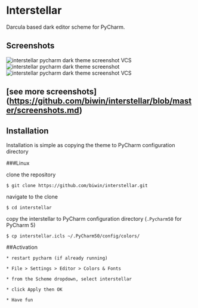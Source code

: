# Interstellar
Darcula based dark editor scheme for PyCharm.

## Screenshots

![interstellar pycharm dark theme screenshot VCS](https://raw.githubusercontent.com/biwin/interstellar/master/screenshots/home.png)
![interstellar pycharm dark theme screenshot](https://raw.githubusercontent.com/biwin/interstellar/master/interstellar.png)
![interstellar pycharm dark theme screenshot VCS](https://raw.githubusercontent.com/biwin/interstellar/master/screenshots/vcs-crop.png)

## [see more screenshots] (https://github.com/biwin/interstellar/blob/master/screenshots.md)

## Installation
Installation is simple as copying the theme to PyCharm configuration directory

###Linux


clone the repository

	$ git clone https://github.com/biwin/interstellar.git

navigate to the clone

	$ cd interstellar

copy the interstellar to PyCharm configuration directory (`.Pycharm50` for PyCharm 5)

	$ cp interstellar.icls ~/.PyCharm50/config/colors/


##Activation
	
	* restart pycharm (if already running)

	* File > Settings > Editor > Colors & Fonts 

	* from the Scheme dropdown, select interstellar

	* click Apply then OK

	* Have fun
